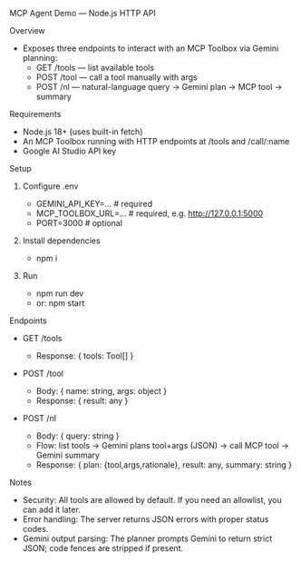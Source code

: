 MCP Agent Demo — Node.js HTTP API

Overview
- Exposes three endpoints to interact with an MCP Toolbox via Gemini planning:
  - GET /tools — list available tools
  - POST /tool — call a tool manually with args
  - POST /nl — natural-language query → Gemini plan → MCP tool → summary

Requirements
- Node.js 18+ (uses built-in fetch)
- An MCP Toolbox running with HTTP endpoints at /tools and /call/:name
- Google AI Studio API key

Setup
1) Configure .env
   - GEMINI_API_KEY=...   # required
   - MCP_TOOLBOX_URL=...  # required, e.g. http://127.0.0.1:5000
   - PORT=3000            # optional

2) Install dependencies
   - npm i

3) Run
   - npm run dev
   - or: npm start

Endpoints
- GET /tools
  - Response: { tools: Tool[] }

- POST /tool
  - Body: { name: string, args: object }
  - Response: { result: any }

- POST /nl
  - Body: { query: string }
  - Flow: list tools → Gemini plans tool+args (JSON) → call MCP tool → Gemini summary
  - Response: { plan: {tool,args,rationale}, result: any, summary: string }

Notes
- Security: All tools are allowed by default. If you need an allowlist, you can add it later.
- Error handling: The server returns JSON errors with proper status codes.
- Gemini output parsing: The planner prompts Gemini to return strict JSON; code fences are stripped if present.
